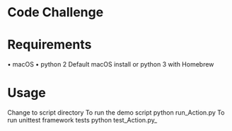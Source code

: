 # Code Challenge
# Requirements
• macOS
• python 2 Default macOS install or python 3 with Homebrew
# Usage
Change to script directory
To run the demo script
	python run_Action.py
To run unittest framework tests
	python test_Action.py_